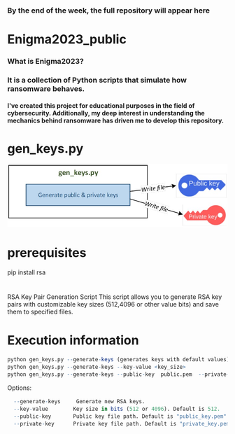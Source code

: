 ### By the end of the week, the full repository will appear here
#
# Enigma2023_public

### What is Enigma2023? 
### It is a collection of Python scripts that simulate how ransomware behaves. 
#### I've created this project for educational purposes in the field of cybersecurity. Additionally, my deep interest in understanding the mechanics behind ransomware has driven me to develop this repository.
#
# gen_keys.py
![Generate keys](./images/gen_keys.jpg)
# prerequisites
pip install rsa
# 
RSA Key Pair Generation Script
This script allows you to generate RSA key pairs with customizable key sizes (512,4096 or other value bits)
and save them to specified files.

# Execution information
``` r
python gen_keys.py --generate-keys (generates keys with default values)
python gen_keys.py --generate-keys --key-value <key_size>
python gen_keys.py --generate-keys --public-key  public.pem  --private-key private.pem --key-value 512
```
Options:
``` r
  --generate-keys     Generate new RSA keys.
  --key-value        Key size in bits (512 or 4096). Default is 512.
  --public-key       Public key file path. Default is "public_key.pem".
  --private-key      Private key file path. Default is "private_key.pem".
```
#
#
#